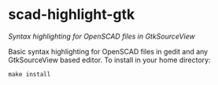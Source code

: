 scad-highlight-gtk
==================

*Syntax highlighting for OpenSCAD files in GtkSourceView*

Basic syntax highlighting for OpenSCAD files in gedit and any
GtkSourceView based editor. To install in your home directory:

    make install

